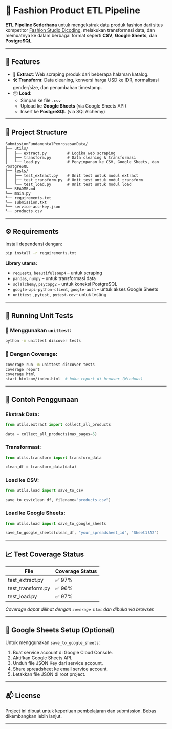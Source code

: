 ﻿
# 🧵 Fashion Product ETL Pipeline

**ETL Pipeline Sederhana** untuk mengekstrak data produk fashion dari situs kompetitor [Fashion Studio Dicoding](https://fashion-studio.dicoding.dev), melakukan transformasi data, dan memuatnya ke dalam berbagai format seperti **CSV**, **Google Sheets**, dan **PostgreSQL**.

---

## 🚀 Features

- 🧽 **Extract**: Web scraping produk dari beberapa halaman katalog.
- 🛠️ **Transform**: Data cleaning, konversi harga USD ke IDR, normalisasi gender/size, dan penambahan timestamp.
- 📦 **Load**: 
  - Simpan ke file `.csv`
  - Upload ke **Google Sheets** (via Google Sheets API)
  - Insert ke **PostgreSQL** (via SQLAlchemy)

---

## 📁 Project Structure

```
SubmissionFundamentalPemrosesanData/
├── utils/
│   ├── extract.py         # Logika web scraping
│   ├── transform.py       # Data cleaning & transformasi
│   └── load.py            # Penyimpanan ke CSV, Google Sheets, dan PostgreSQL
├── tests/
│   ├── test_extract.py    # Unit test untuk modul extract
│   ├── test_transform.py  # Unit test untuk modul transform
│   └── test_load.py       # Unit test untuk modul load
└── README.md
└── main.py
└── requirements.txt
└── submission.txt
└── service-acc-key.json
└── products.csv
```

---

## ⚙️ Requirements

Install dependensi dengan:

```bash
pip install -r requirements.txt
```

**Library utama:**

* `requests`, `beautifulsoup4` – untuk scraping  
* `pandas`, `numpy` – untuk transformasi data  
* `sqlalchemy`, `psycopg2` – untuk koneksi PostgreSQL  
* `google-api-python-client`, `google-auth` – untuk akses Google Sheets  
* `unittest` , `pytest` , `pytest-cov`– untuk testing  

---

## 🧪 Running Unit Tests

### 🔹 Menggunakan `unittest`:

```bash
python -m unittest discover tests
```

### 🔹 Dengan Coverage:

```bash
coverage run -m unittest discover tests
coverage report
coverage html
start htmlcov/index.html  # buka report di browser (Windows)
```

---

## 📌 Contoh Penggunaan

### Ekstrak Data:

```python
from utils.extract import collect_all_products

data = collect_all_products(max_pages=5)
```

### Transformasi:

```python
from utils.transform import transform_data

clean_df = transform_data(data)
```

### Load ke CSV:

```python
from utils.load import save_to_csv

save_to_csv(clean_df, filename="products.csv")
```

### Load ke Google Sheets:

```python
from utils.load import save_to_google_sheets

save_to_google_sheets(clean_df, "your_spreadsheet_id", "Sheet1!A2")
```

---

## 📈 Test Coverage Status

| File         | Coverage Status                  |
| ------------ | -------------------------------- |
| test_extract.py   | ✅ 97%              |
| test_transform.py | ✅ 96%      |
| test_load.py      | ✅ 97% |

*Coverage dapat dilihat dengan `coverage html` dan dibuka via browser.*

---

## 🔐 Google Sheets Setup (Optional)

Untuk menggunakan `save_to_google_sheets`:

1. Buat service account di Google Cloud Console.
2. Aktifkan Google Sheets API.
3. Unduh file JSON Key dari service account.
4. Share spreadsheet ke email service account.
5. Letakkan file JSON di root project.

---

## 📬 License

Project ini dibuat untuk keperluan pembelajaran dan submission. Bebas dikembangkan lebih lanjut.

---

